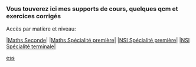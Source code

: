 

### Vous touverez ici mes supports de cours, quelques qcm et exercices corrigés


Accès par matière et niveau:

|[Maths Seconde](m/2/index.md)|
|[Maths Spécialité première](m/1/index.md)|
|[NSI Spécialité première](nsi/1/index.md)|
|[NSI Spécialité terminale](nsi/t/index.md)|

[ess](es.md)
